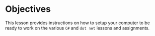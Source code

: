 # Objectives

This lesson provides instructions on how to setup your computer to be ready to work on the various `C#` and `dot net` lessons and assignments.
